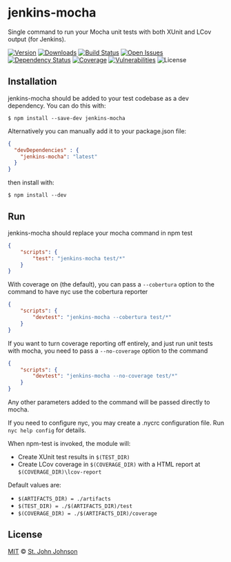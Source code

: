 # jenkins-mocha

Single command to run your Mocha unit tests with both XUnit and LCov output (for Jenkins).

[![Version][npm-image]][npm-url] [![Downloads][downloads-image]][npm-url] [![Build Status][status-image]][status-url] [![Open Issues][issues-image]][issues-url] [![Dependency Status][daviddm-image]][daviddm-url] [![Coverage][cov-image]][cov-url] [![Vulnerabilities][vul-image]][vul-url] ![License][license-image]

## Installation

jenkins-mocha should be added to your test codebase as a dev dependency.  You can do this with:

``` shell
$ npm install --save-dev jenkins-mocha
```

Alternatively you can manually add it to your package.json file:

``` json
{
  "devDependencies" : {
    "jenkins-mocha": "latest"
  }
}
```

then install with:

``` shell
$ npm install --dev
```

## Run

jenkins-mocha should replace your mocha command in npm test

``` json
{
    "scripts": {
        "test": "jenkins-mocha test/*"
    }
}
```

With coverage on (the default), you can pass a `--cobertura` option to the command
to have nyc use the cobertura reporter

```json
{
    "scripts": {
        "devtest": "jenkins-mocha --cobertura test/*"
    }
}
```

If you want to turn coverage reporting off entirely, and just run unit tests with mocha,
you need to pass a `--no-coverage` option to the command

```json
{
    "scripts": {
        "devtest": "jenkins-mocha --no-coverage test/*"
    }
}
```

Any other parameters added to the command will be passed directly to mocha.

If you need to configure nyc, you may create a .nycrc configuration file. Run `nyc help config` for details.

When npm-test is invoked, the module will:
 - Create XUnit test results in `$(TEST_DIR)`
 - Create LCov coverage in `$(COVERAGE_DIR)` with a HTML report at `$(COVERAGE_DIR)\lcov-report`

Default values are:
 - `$(ARTIFACTS_DIR) = ./artifacts`
 - `$(TEST_DIR) = ./$(ARTIFACTS_DIR)/test`
 - `$(COVERAGE_DIR) = ./$(ARTIFACTS_DIR)/coverage`

## License

[MIT](http://opensource.org/licenses/MIT) © [St. John Johnson](http://stjohnjohnson.com)

[downloads-image]: https://img.shields.io/npm/dm/jenkins-mocha.svg
[license-image]: https://img.shields.io/npm/l/jenkins-mocha.svg
[npm-image]: https://img.shields.io/npm/v/jenkins-mocha.svg
[npm-url]: https://npmjs.org/package/jenkins-mocha
[cov-image]: https://coveralls.io/repos/github/stjohnjohnson/jenkins-mocha/badge.svg?branch=master
[cov-url]: https://coveralls.io/github/stjohnjohnson/jenkins-mocha?branch=master
[status-image]: https://cd.screwdriver.cd/pipelines/645af0ac1b2ed3cf24d3819d94e9af1b9007dfe8/badge
[status-url]: https://cd.screwdriver.cd/pipelines/645af0ac1b2ed3cf24d3819d94e9af1b9007dfe8
[vul-image]: https://snyk.io/test/github/stjohnjohnson/jenkins-mocha.git/badge.svg
[vul-url]: https://snyk.io/test/github/stjohnjohnson/jenkins-mocha.git
[issues-image]: https://img.shields.io/github/issues/stjohnjohnson/jenkins-mocha.svg
[issues-url]: https://github.com/stjohnjohnson/jenkins-mocha/issues
[daviddm-image]: https://david-dm.org/stjohnjohnson/jenkins-mocha.svg?theme=shields.io
[daviddm-url]: https://david-dm.org/stjohnjohnson/jenkins-mocha

